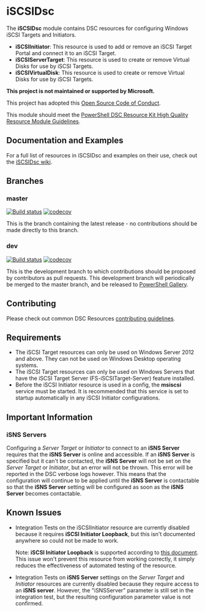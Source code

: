 # iSCSIDsc

The **iSCSIDsc** module contains DSC resources for configuring Windows iSCSI
Targets and Initiators.

- **iSCSIInitiator**: This resource is used to add or remove an iSCSI Target
  Portal and connect it to an iSCSI Target.
- **iSCSIServerTarget**: This resource is used to create or remove Virtual Disks
  for use by iSCSI Targets.
- **iSCSIVirtualDisk**: This resource is used to create or remove Virtual Disks
  for use by iSCSI Targets.

**This project is not maintained or supported by Microsoft.**

This project has adopted this [Open Source Code of Conduct](CODE_OF_CONDUCT.md).

This module should meet the [PowerShell DSC Resource Kit High Quality Resource
Module Guidelines](https://github.com/PowerShell/DscResources/blob/master/HighQualityModuleGuidelines.md).

## Documentation and Examples

For a full list of resources in iSCSIDsc and examples on their use, check out
the [iSCSIDsc wiki](https://github.com/PlagueHO/iSCSIDsc/wiki).

## Branches

### master

[![Build status](https://ci.appveyor.com/api/projects/status/xnuik3kpyag237mv/branch/master?svg=true)](https://ci.appveyor.com/project/PlagueHO/iSCSIDsc/branch/master)
[![codecov](https://codecov.io/gh/PlagueHO/iSCSIDsc/branch/master/graph/badge.svg)](https://codecov.io/gh/PlagueHO/iSCSIDsc/branch/master)

This is the branch containing the latest release - no contributions should be made
directly to this branch.

### dev

[![Build status](https://ci.appveyor.com/api/projects/status/xnuik3kpyag237mv/branch/dev?svg=true)](https://ci.appveyor.com/project/PlagueHO/iSCSIDsc/branch/dev)
[![codecov](https://codecov.io/gh/PlagueHO/iSCSIDsc/branch/dev/graph/badge.svg)](https://codecov.io/gh/PlagueHO/iSCSIDsc/branch/dev)

This is the development branch to which contributions should be proposed by contributors
as pull requests. This development branch will periodically be merged to the master
branch, and be released to [PowerShell Gallery](https://www.powershellgallery.com/).

## Contributing

Please check out common DSC Resources [contributing guidelines](https://github.com/PowerShell/DscResource.Kit/blob/master/CONTRIBUTING.md).

## Requirements

- The iSCSI Target resources can only be used on Windows Server 2012 and above.
  They can not be used on Windows Desktop operating systems.
- The iSCSI Target resources can only be used on Windows Servers that have the
  iSCSI Target Server (FS-iSCSITarget-Server) feature installed.
- Before the iSCSI Initiator resource is used in a config, the **msiscsi** service
  must be started. It is recommended that this service is set to startup automatically
  in any iSCSI Initiator configurations.

## Important Information

### iSNS Servers

Configuring a _Server Target_ or _Initiator_ to connect to an **iSNS Server**
requires that the **iSNS Server** is online and accessible.
If an **iSNS Server** is specified but it can't be contacted, the **iSNS Server**
will not be set on the _Server Target_ or _Initiator_, but an error will not be thrown.
This error will be reported in the DSC verbose logs however.
This means that the configuration will continue to be applied until the **iSNS Server**
is contactable so that the **iSNS Server** setting will be configured as soon
as the **iSNS Server** becomes contactable.

## Known Issues

- Integration Tests on the iSCSIInitiator resource are currently disabled because
  it requires **iSCSI Initiator Loopback**, but this isn't documented anywhere so
  could not be made to work.

  Note: **iSCSI Initiator Loopback** is supported according to [this document](http://blogs.technet.com/b/filecab/archive/2012/05/21/introduction-of-iscsi-target-in-windows-server-2012.aspx).
  This issue won't prevent this resource from working correctly, it simply reduces
  the effectiveness of automated testing of the resource.
- Integration Tests on **iSNS Server** settings on the _Server Target_ and _Initiator_
  resources are currently disabled because they require access to an **iSNS server**.
  However, the "iSNSServer" parameter is still set in the integration test, but
  the resulting configuration parameter value is not confirmed.
